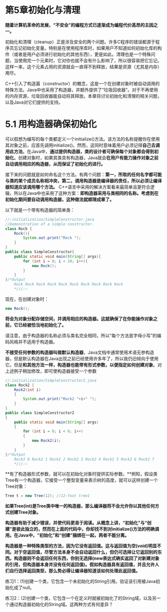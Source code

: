 # 第5章初始化与清理

**随着计算机革命的发展，“不安全”的编程方式已逐渐成为编程代价高昂的主因之一。**

初始化和清理（cleanup）正是涉及安全的两个问题。许多C程序的错误都源于程序员忘记初始化变量。特别是在使用程序库时，如果用户不知道如何初始化库的构件（或者是用户必须进行初始化的其他东西），更是如此。清理也是一个特殊问题，当使用完一个元素时，它对你也就不会有什么影响了，所以很容易把它忘记。这样一来，这个元素占用的资源就会一直得不到释放，结果是资源（尤其是内存）用尽。

C++引入了构造嚣（constructor）的概念，这是一个在创建对象时被自动调用的特殊方法。Java中也采用了构造器，并额外提供了“垃圾回收器”。对于不再使用的内存资源，垃圾回收器能自动将其释放。本章将讨论初始化和清理的相关问题，以及Java对它们提供的支持。

# 5.1 用构造器确保初始化

可以假想为编写的每个类都定义一个initialize()方法。该方法的名称提醒你在使用其对象之前，应首先调用initialize()。然而，这同时意味着用户必须记得**自己去调用此方法**。在Java中，**通过提供构造器，类的设计者可确保每个对象都会得到初始化**。创建对象时，如果其类具有构造器，Java就会**在用户有能力操作对象之前自动调用相应的构造器，从而保证了初始化的进行。**

接下来的问题就是如何命名这个方法。有两个问题：**第一，所取的任何名字都可能与类的某个成员名称相冲突，第二，调用构造器是编译器的责任，所以必须让编译器知道应该调用哪个方法。** C++语言中采用的解决方案看来最简单且更符合逻辑，所以在Java中也采用了这种方案：**即构造器采用与类相同的名称。考虑到在初始化期间要自动调用构造器，这种做法就顺理成章了。**

以下就是一个带有构造器的简单类：
```java
//:initialization/SimpleConstructor.java
//Demonstration of a simple constructor.
class Rock {
    Rock(){
        System.out.print("Rock ");
    }
}
public class SimpleConstructor{
    public static void main(String[] args){
        for (int i = 0; i < 10; i++){
            new Rock();
        }
    }
}/*Output
    Rock Rock Rock Rock Rock Rock Rock Rock Rock Rock 
    *///:~
```
现在，在创建对象时：
```java
new Rock();
```
**将会为对象分配存储空间，并调用相应的构造器。这就确保了在你能操作对象之前，它已经被恰当地初始化了。**

请注意，由于构造器的名称必须与类名完全相同，所以“每个方法首字母小写”的编码风格并不适用于构造器。

**不接受任何参数的构造器叫做默认构造器**，Java文档中通常使用术语无参构造器，但是默认构造器在Java出现之前已经使用许多年了，所以我仍旧倾向于使用它。但是**和其他方法一样，构造器也能带有形式参数，以便指定如何创建对象**。对上述例子稍加修改，即可使构造器接受一个参数

```java
//:initialization/SimpleConstructor2.java
class Rock2 {
    Rock2(int i)
    {
        System.out.print("Rock2 "+i+" ");
    }
}
public class SimpleConstructor2
{
    public static void main(String[] args)
    {
        for (int i = 0; i < 8; i++)
        {
            new Rock2(i);
        }
    }
}/*Output
    Rock2 0 Rock2 1 Rock2 2 Rock2 3 Rock2 4 Rock2 5 Rock2 6 Rock2 7  
    *///:~
```

**有了构造器形式参数，就可以在初始化对象时提供实际参数。**例知，假设类Tree有一个构造器，它接受一个整型变量来表示树的高度，就可以这样创建一个Tree对象：
```java
Tree t = new Tree(12); //12-foot tree1
```

**如果Tree(int)是Tree类中唯一的构造器，那么编译器将不会允许你以其他任何方式创建Tree对象。**

**构造器有助于减少错误，并使代码更易于阅读。从概念上讲，“初始化”与“创建”是彼此独立的，然而在上面的代码中，你却找不到对initialize()方法的明确调用。在Java中，“初始化”和“创建”捆绑在一起，两者不能分离。**

**构造器是一种特殊类型的方法，因为它没有返回值。这与返回值为空(void)明显不同。对于空返回值，尽管方法本身不会自动返回什么，但仍可选择让它返回别的东西。构造器则不会返回任何东西，你别无选择(new表达式确实返回了对新建对象的引用，但构造器本身并没有任何返回值)。假如构造器具有返回值，并且允许人们自行选择返回类型，那么势必得让编译器知道该如何处理此返回值。**


练习1：(1)创建一个类，它包含一个未初始化的String引用。验证该引用被Java初始化成了null。

练习2：(2)创建一个类，它包含一个在定义时就被初始化了的String域，以及另一个通过构造器初始化的String域。这两种方式有何差异？